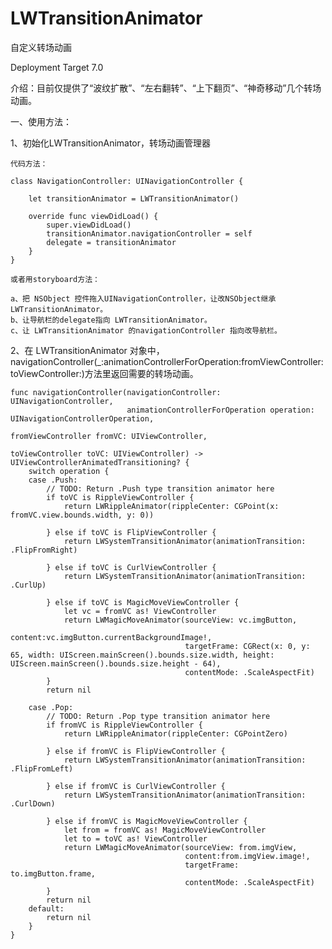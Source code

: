 # LWTransitionAnimator
自定义转场动画

Deployment Target 7.0

介绍：目前仅提供了“波纹扩散”、“左右翻转”、“上下翻页”、“神奇移动”几个转场动画。

一、使用方法：
    
1、初始化LWTransitionAnimator，转场动画管理器

    代码方法：

    class NavigationController: UINavigationController {

        let transitionAnimator = LWTransitionAnimator()

        override func viewDidLoad() {
            super.viewDidLoad()
            transitionAnimator.navigationController = self
            delegate = transitionAnimator
        }
    }

    或者用storyboard方法：

    a、把 NSObject 控件拖入UINavigationController，让改NSObject继承 LWTransitionAnimator。
    b、让导航栏的delegate指向 LWTransitionAnimator。
    c、让 LWTransitionAnimator 的navigationController 指向改导航栏。


2、在 LWTransitionAnimator 对象中，navigationController(_:animationControllerForOperation:fromViewController:toViewController:)方法里返回需要的转场动画。

    func navigationController(navigationController: UINavigationController,
                              animationControllerForOperation operation: UINavigationControllerOperation,
                                                              fromViewController fromVC: UIViewController,
                                                                                 toViewController toVC: UIViewController) -> UIViewControllerAnimatedTransitioning? {
        switch operation {
        case .Push:
            // TODO: Return .Push type transition animator here
            if toVC is RippleViewController {
                return LWRippleAnimator(rippleCenter: CGPoint(x: fromVC.view.bounds.width, y: 0))

            } else if toVC is FlipViewController {
                return LWSystemTransitionAnimator(animationTransition: .FlipFromRight)

            } else if toVC is CurlViewController {
                return LWSystemTransitionAnimator(animationTransition: .CurlUp)

            } else if toVC is MagicMoveViewController {
                let vc = fromVC as! ViewController
                return LWMagicMoveAnimator(sourceView: vc.imgButton,
                                           content:vc.imgButton.currentBackgroundImage!,
                                           targetFrame: CGRect(x: 0, y: 65, width: UIScreen.mainScreen().bounds.size.width, height: UIScreen.mainScreen().bounds.size.height - 64),
                                           contentMode: .ScaleAspectFit)
            }
            return nil

        case .Pop:
            // TODO: Return .Pop type transition animator here
            if fromVC is RippleViewController {
                return LWRippleAnimator(rippleCenter: CGPointZero)

            } else if fromVC is FlipViewController {
                return LWSystemTransitionAnimator(animationTransition: .FlipFromLeft)

            } else if fromVC is CurlViewController {
                return LWSystemTransitionAnimator(animationTransition: .CurlDown)

            } else if fromVC is MagicMoveViewController {
                let from = fromVC as! MagicMoveViewController
                let to = toVC as! ViewController
                return LWMagicMoveAnimator(sourceView: from.imgView,
                                           content:from.imgView.image!,
                                           targetFrame: to.imgButton.frame,
                                           contentMode: .ScaleAspectFit)
            }
            return nil
        default:
            return nil
        }
    }

